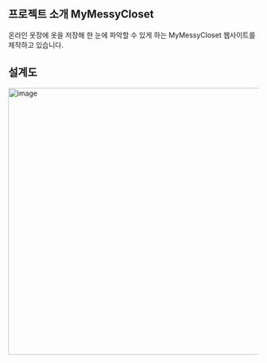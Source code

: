 ## 프로젝트 소개 MyMessyCloset 
온라인 옷장에 옷을 저장해 한 눈에 파악할 수 있게 하는 MyMessyCloset 웹사이트를 제작하고 있습니다.

## 설계도 
<img width="536" alt="image" src="https://github.com/jsoyun/favorite_Project/assets/89512178/467f3d5c-3bb9-4af9-b6e4-117679fa512e">

